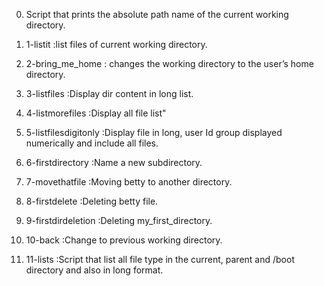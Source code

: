 0. Script that prints the absolute path name of the current working directory.

1. 1-listit :list files of current working directory.

2. 2-bring_me_home : changes the working directory to the user’s home directory.

3. 3-listfiles :Display dir content in long list.

4. 4-listmorefiles :Display all file list"

5. 5-listfilesdigitonly :Display file in long, user Id group displayed numerically and include all files.

6. 6-firstdirectory :Name a new subdirectory.

7. 7-movethatfile :Moving betty to another directory.

8. 8-firstdelete :Deleting betty file.

9. 9-firstdirdeletion :Deleting my_first_directory.

10. 10-back :Change to previous working directory.

11. 11-lists :Script that list all file type in the current, parent and /boot directory and also in long format.
